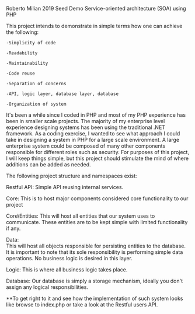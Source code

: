 Roberto Milian 2019
Seed Demo
Service-oriented architecture (SOA) using PHP

This project intends to demonstrate in simple terms how one can achieve the following:

    -Simplicity of code
    
    -Readability
    
    -Maintainability
    
    -Code reuse
    
    -Separation of concerns
    
    -API, logic layer, database layer, database
    
    -Organization of system
    
It's been a while since I coded in PHP and most of my PHP experience has been in smaller scale projects. 
The majority of my enterprise level experience designing systems has been using the traditional .NET framework. 
As a coding exercise, I wanted to see what approach I could take in designing a system in PHP for a large scale environment. 
A large enterprise system could be composed of many other components responsible for different roles such as security. 
For purposes of this project, I will keep things simple, but this project should stimulate the mind of where additions can be added as needed.

The following project structure and namespaces exist:

Restful API: Simple API reusing internal services.

Core: This is to host major components considered core functionality to our project

Core\Entities: This will host all entities that our system uses to communicate. These entities are to be kept simple with limited functionality if any.

Data:  
    This will host all objects responsible for persisting entities to the database. 
    It is important to note that its sole responsibility is performing simple data operations.
    No business logic is desired in this layer.
    
Logic: This is where all business logic takes place. 

Database: Our database is simply a storage mechanism, ideally you don't assign any logical responsibilities.


**To get right to it and see how the implementation of such system looks like browse to index.php or take a look at the Restful users API.
